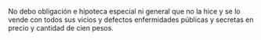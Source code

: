 No debo obligación e hipoteca especial ni general que no la hice y se lo vende con todos sus vicios y defectos enfermidades públicas y secretas en precio y cantidad de cien pesos.